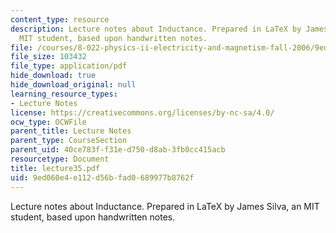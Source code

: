 ```yaml
---
content_type: resource
description: Lecture notes about Inductance. Prepared in LaTeX by James Silva, an
  MIT student, based upon handwritten notes.
file: /courses/8-022-physics-ii-electricity-and-magnetism-fall-2006/9ed060e4e112d56bfad0689977b8762f_lecture35.pdf
file_size: 103432
file_type: application/pdf
hide_download: true
hide_download_original: null
learning_resource_types:
- Lecture Notes
license: https://creativecommons.org/licenses/by-nc-sa/4.0/
ocw_type: OCWFile
parent_title: Lecture Notes
parent_type: CourseSection
parent_uid: 40ce783f-f31e-d750-d8ab-3fb0cc415acb
resourcetype: Document
title: lecture35.pdf
uid: 9ed060e4-e112-d56b-fad0-689977b8762f
---
```

Lecture notes about Inductance. Prepared in LaTeX by James Silva, an MIT student, based upon handwritten notes.